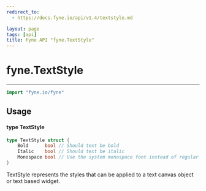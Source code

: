 ```yaml
---
redirect_to:
  - https://docs.fyne.io/api/v1.4/textstyle.md

layout: page
tags: [api]
title: Fyne API "fyne.TextStyle"
---
```



# fyne.TextStyle
---
```go
import "fyne.io/fyne"
```

## Usage

#### type TextStyle

```go
type TextStyle struct {
	Bold      bool // Should text be bold
	Italic    bool // Should text be italic
	Monospace bool // Use the system monospace font instead of regular
}
```

TextStyle represents the styles that can be applied to a text canvas object or text based widget.
